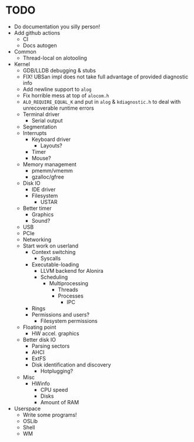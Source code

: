 # TODO

- Do documentation you silly person!
- Add github actions
	- CI
	- Docs autogen
- Common
	- Thread-local on alotooling
- Kernel
	- GDB/LLDB debugging & stubs
	- FIX! UBSan impl does not take full advantage of provided diagnostic info
	- Add newline support to `alog`
	- Fix horrible mess at top of `alocom.h`
	- `ALO_REQUIRE_EQUAL_K` and put in `alog` & `kdiagnostic.h` to deal with unrecoverable runtime errors
	- Terminal driver
		- Serial output
	- Segmentation
	- Interrupts
		- Keyboard driver
			- Layouts?
		- Timer
		- Mouse?
	- Memory management
		- pmemm/vmemm
		- gzalloc/gfree
	- Disk IO
		- IDE driver
		- Filesystem
			- USTAR
	- Better timer
		- Graphics
		- Sound?
	- USB
	- PCIe
	- Networking
	- Start work on userland
		- Context switching
			- Syscalls
		- Executable-loading
			- LLVM backend for Alonira
			- Scheduling
				- Multiprocessing
					- Threads
					- Processes
						- IPC
		- Rings
		- Permissions and users?
			- Filesystem permissions
	- Floating point
		- HW accel. graphics
	- Better disk IO
		- Parsing sectors
		- AHCI
		- ExtFS
		- Disk identification and discovery
			- Hotplugging?
	- Misc
		- HWinfo
			- CPU speed
			- Disks
			- Amount of RAM
- Userspace
	- Write some programs!
    - OSLib
    - Shell
    - WM
